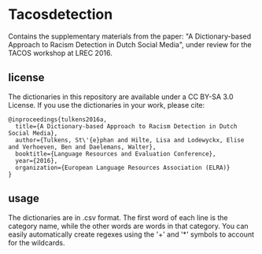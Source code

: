 # Tacosdetection
Contains the supplementary materials from the paper: "A Dictionary-based Approach to Racism Detection in Dutch Social Media", under review for the TACOS workshop at LREC 2016.

## license

The dictionaries in this repository are available under a CC BY-SA 3.0 License. 
If you use the dictionaries in your work, please cite:

```
@inproceedings{tulkens2016a,
  title={A Dictionary-based Approach to Racism Detection in Dutch Social Media},
  author={Tulkens, St\'{e}phan and Hilte, Lisa and Lodewyckx, Elise and Verhoeven, Ben and Daelemans, Walter},
  booktitle={Language Resources and Evaluation Conference},
  year={2016},
  organization={European Language Resources Association (ELRA)}
}
```


## usage

The dictionaries are in .csv format. The first word of each line is the category name, while the other words are words in that category. You can easily automatically create regexes using the '+' and '*' symbols to account for the wildcards.

